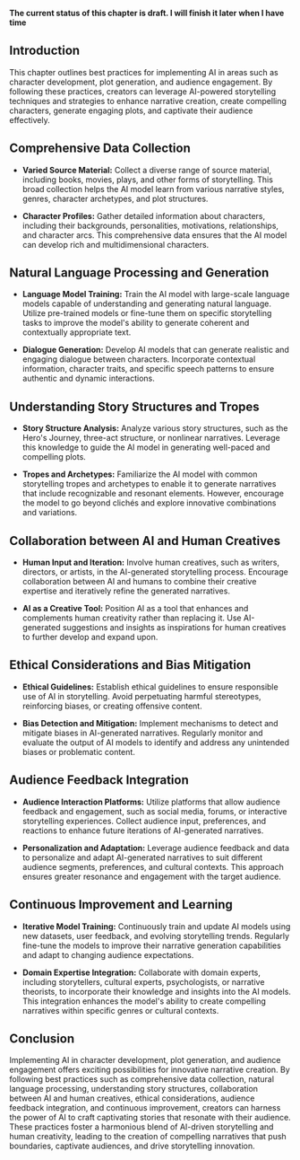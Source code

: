 **The current status of this chapter is draft. I will finish it later when I have time**

Introduction
------------

This chapter outlines best practices for implementing AI in areas such as character development, plot generation, and audience engagement. By following these practices, creators can leverage AI-powered storytelling techniques and strategies to enhance narrative creation, create compelling characters, generate engaging plots, and captivate their audience effectively.

Comprehensive Data Collection
-----------------------------

* **Varied Source Material:** Collect a diverse range of source material, including books, movies, plays, and other forms of storytelling. This broad collection helps the AI model learn from various narrative styles, genres, character archetypes, and plot structures.

* **Character Profiles:** Gather detailed information about characters, including their backgrounds, personalities, motivations, relationships, and character arcs. This comprehensive data ensures that the AI model can develop rich and multidimensional characters.

Natural Language Processing and Generation
------------------------------------------

* **Language Model Training:** Train the AI model with large-scale language models capable of understanding and generating natural language. Utilize pre-trained models or fine-tune them on specific storytelling tasks to improve the model's ability to generate coherent and contextually appropriate text.

* **Dialogue Generation:** Develop AI models that can generate realistic and engaging dialogue between characters. Incorporate contextual information, character traits, and specific speech patterns to ensure authentic and dynamic interactions.

Understanding Story Structures and Tropes
-----------------------------------------

* **Story Structure Analysis:** Analyze various story structures, such as the Hero's Journey, three-act structure, or nonlinear narratives. Leverage this knowledge to guide the AI model in generating well-paced and compelling plots.

* **Tropes and Archetypes:** Familiarize the AI model with common storytelling tropes and archetypes to enable it to generate narratives that include recognizable and resonant elements. However, encourage the model to go beyond clichés and explore innovative combinations and variations.

Collaboration between AI and Human Creatives
--------------------------------------------

* **Human Input and Iteration:** Involve human creatives, such as writers, directors, or artists, in the AI-generated storytelling process. Encourage collaboration between AI and humans to combine their creative expertise and iteratively refine the generated narratives.

* **AI as a Creative Tool:** Position AI as a tool that enhances and complements human creativity rather than replacing it. Use AI-generated suggestions and insights as inspirations for human creatives to further develop and expand upon.

Ethical Considerations and Bias Mitigation
------------------------------------------

* **Ethical Guidelines:** Establish ethical guidelines to ensure responsible use of AI in storytelling. Avoid perpetuating harmful stereotypes, reinforcing biases, or creating offensive content.

* **Bias Detection and Mitigation:** Implement mechanisms to detect and mitigate biases in AI-generated narratives. Regularly monitor and evaluate the output of AI models to identify and address any unintended biases or problematic content.

Audience Feedback Integration
-----------------------------

* **Audience Interaction Platforms:** Utilize platforms that allow audience feedback and engagement, such as social media, forums, or interactive storytelling experiences. Collect audience input, preferences, and reactions to enhance future iterations of AI-generated narratives.

* **Personalization and Adaptation:** Leverage audience feedback and data to personalize and adapt AI-generated narratives to suit different audience segments, preferences, and cultural contexts. This approach ensures greater resonance and engagement with the target audience.

Continuous Improvement and Learning
-----------------------------------

* **Iterative Model Training:** Continuously train and update AI models using new datasets, user feedback, and evolving storytelling trends. Regularly fine-tune the models to improve their narrative generation capabilities and adapt to changing audience expectations.

* **Domain Expertise Integration:** Collaborate with domain experts, including storytellers, cultural experts, psychologists, or narrative theorists, to incorporate their knowledge and insights into the AI models. This integration enhances the model's ability to create compelling narratives within specific genres or cultural contexts.

Conclusion
----------

Implementing AI in character development, plot generation, and audience engagement offers exciting possibilities for innovative narrative creation. By following best practices such as comprehensive data collection, natural language processing, understanding story structures, collaboration between AI and human creatives, ethical considerations, audience feedback integration, and continuous improvement, creators can harness the power of AI to craft captivating stories that resonate with their audience. These practices foster a harmonious blend of AI-driven storytelling and human creativity, leading to the creation of compelling narratives that push boundaries, captivate audiences, and drive storytelling innovation.
